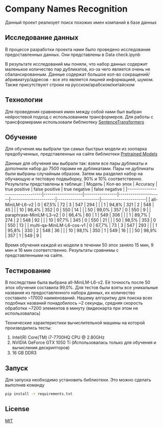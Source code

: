 # Company Names Recognition

Данный проект реализует поиск похожих имен компаний в базе данных

## Исследование данных
В процессе разработки проекта нами было проведено исследование предоставленных данных. Они представлены в Data check.ipynb

В результате исследований мы поняли, что набор данных содержит маленькое количество пар дубликатов, из-за чего является очень не сбалансированным. Данные содержат большое кол-во сокращений/абривиатур/адресов - все это является лишней информацией, шумом. Также присутствуют строки на русском/арабском/китайском 

## Технологии
Для проведения сравнения имен между собой нами был выбран нейростевой подход с использованием трансформеров.
Для работы с трансформерами использовали библиотеку [SentenceTransformers](https://www.sbert.net/index.html)

## Обучение
Для обучения мы выбрали три самых быстрых модели из зоопарка предобученных, представленных на сайте библиотеки [Pretrained Models](https://www.sbert.net/docs/pretrained_models.html)

Данные для обучения мы выбрали так: взяли все пары дубликаты и дополнили набор до 7500 парами не дубликатами. Пары не дубликаты были выбраны случайным образом. Затем мы разделил набор на обучающую и тестовую подвыборку, 90% и 10% соответственно. Результаты представлены в таблице:
|     Модель                       |     Кол-во эпох    |     Accuracy    |     true positive    |     false positive    |     true negative    |     false negative    |
|----------------------------------|--------------------|-----------------|----------------------|-----------------------|----------------------|-----------------------|
|     all-MiniLM-L6-v2             |     0              |     67,5%       |     72               |     3                 |     547              |     294               |
|                                  |     1              |     94,8%       |     321              |     2                 |     548              |     45                |
|                                  |     10             |     98,4%       |     352              |     0                 |     550              |     14                |
|                                  |     50             |     99,0%       |     357              |     0                 |     550              |     9                 |
|     paraphrase-MiniLM-L3-v2      |     0              |     66,4%       |     60               |     1                 |     549              |     306               |
|                                  |     1              |     89,7%       |     274              |     2                 |     548              |     92                |
|                                  |     10             |     97,7%       |     345              |     0                 |     550              |     21                |
|                                  |     50             |     98,5%       |     353              |     0                 |     550              |     13                |
|     multi-qa-MiniLM-L6-cos-v1    |     0              |     67,7%       |     73               |     3                 |     547              |     293               |
|                                  |     1              |     95,8%       |     330              |     2                 |     548              |     36                |
|                                  |     10             |     98,1%       |     350              |     1                 |     549              |     16                |
|                                  |     50             |     98,9%       |     357              |     1                 |     549              |     9                 |

Время обучения каждой из модели в течении 50 эпох заняло 15 мин, 9 мин и 16 мин соответственно. Результаты сравнимы с представленными на сайте.


## Тестирование

В последствии была выбрана all-MiniLM-L6-v2. Её точность после 50 эпох обучения составила 99,0%. 
Для тестов были взяты все уникальные названия из предоставленного набора данных, их количество составило ~17000 наименований. Нашему алгоритму для поиска всех подобных названий понадобилось ~2 секунды, средняя скорость обработки ~7200 элементов в минуту (видеокарта при этом не использовалась)

Технические характеристики вычислительной машины на которой производились тесты: 
1. Intel(R) Core(TM) i7-7700HQ CPU @ 2.80GHz
2. NVIDIA GeForce GTX 1050 Ti (Использовалась только для обучения и вычисления дескрипторов)
3. 16 GB DDR3


## Запуск

Для запуска необходимо установить библиотеки. Это можно сделать выполнив команду

```bash
pip install -r requirements.txt
```
## License
[MIT](https://choosealicense.com/licenses/mit/)
